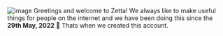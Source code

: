 ![image](https://user-images.githubusercontent.com/105769130/170862223-7a4ab6d7-c0bf-417a-ac44-4d96e5449a5b.png)
Greetings and welcome to Zetta! We always like to make useful things for people on the internet and we have been doing this since the **29th May, 2022** 🤯 Thats when we created this account.

<!--START_SECTION:activity-->

<!--
**Here are some ideas to get you started:**
🙋‍♀️ A short introduction - what is your organization all about?
🌈 Contribution guidelines - how can the community get involved?
👩‍💻 Useful resources - where can the community find your docs? Is there anything else the community should know?
🍿 Fun facts - what does your team eat for breakfast?
🧙 Remember, you can do mighty things with the power of [Markdown](https://docs.github.com/github/writing-on-github/getting-started-with-writing-and-formatting-on-github/basic-writing-and-formatting-syntax)
-->
